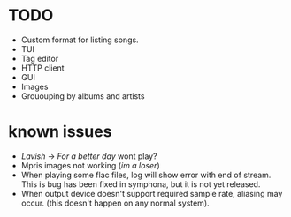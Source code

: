 # TODO
- Custom format for listing songs.
- TUI
- Tag editor
- HTTP client
- GUI
- Images
- Grououping by albums and artists

# known issues
- *Lavish* -> *For a better day* wont play?
- Mpris images not working (*im a loser*)
- When playing some flac files, log will show error with end of stream. This is
  bug has been fixed in symphona, but it is not yet released.
- When output device doesn't support required sample rate, aliasing may occur.
  (this doesn't happen on any normal system).
